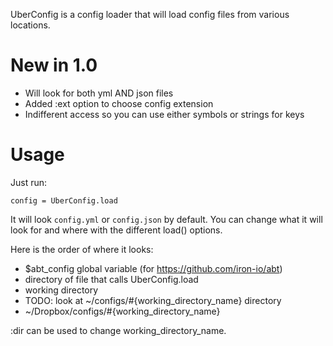 UberConfig is a config loader that will load config files from various locations.

# New in 1.0

- Will look for both yml AND json files
- Added :ext option to choose config extension
- Indifferent access so you can use either symbols or strings for keys

# Usage

Just run:

    config = UberConfig.load

It will look `config.yml` or `config.json` by default. You can change what it will look for and
where with the different load() options.

Here is the order of where it looks:

- $abt_config global variable (for https://github.com/iron-io/abt)
- directory of file that calls UberConfig.load
- working directory
- TODO: look at ~/configs/#{working_directory_name} directory
- ~/Dropbox/configs/#{working_directory_name}

:dir can be used to change working_directory_name.

